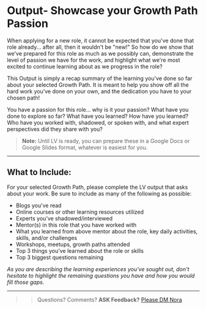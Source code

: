 # Output- Showcase your Growth Path Passion
When applying for a new role, it cannot be expected that you've done that role already... after all, then it wouldn't be "new!" So how do we show that we've prepared for this role as much as we possibly can, demonstrate the level of passion we have for the work, and highlight what we're most excited to continue learning about as we progress in the role? 

This Output is simply a recap summary of the learning you've done so far about your selected Growth Path. It is meant to help you show off all the hard work you’ve done on your own, and the dedication you have to your chosen path!

You have a passion for this role… why is it your passion? What have you done to explore so far? What have you learned? How have you learned? Who have you worked with, shadowed, or spoken with, and what expert perspectives did they share with you? 

> **Note:** Until LV is ready, you can prepare these in a Google Docs or Google Slides format, whatever is easiest for you. 

--- 

## What to Include: 
For your selected Growth Path, please complete the LV output that asks about your work. Be sure to include as many of the following as possible: 
- Blogs you’ve read
- Online courses or other learning resources utilized
- Experts you’ve shadowed/interviewed
- Mentor(s) in this role that you have worked with 
- What you learned from above mentor about the role, key daily activities, skills, and/or challenges
- Workshops, meetups, growth paths attended
- Top 3 things you’ve learned about the role or skills
- Top 3 biggest questions remaining

*As you are describing the learning experiences you've sought out, don't hesitate to highlight the remaining questions you have and how you would fill those gaps.*

--- 

>> Questions? Comments? **ASK Feedback?** [Please DM Nora](https://andela.slack.com/messages/@nora.studholme/)
